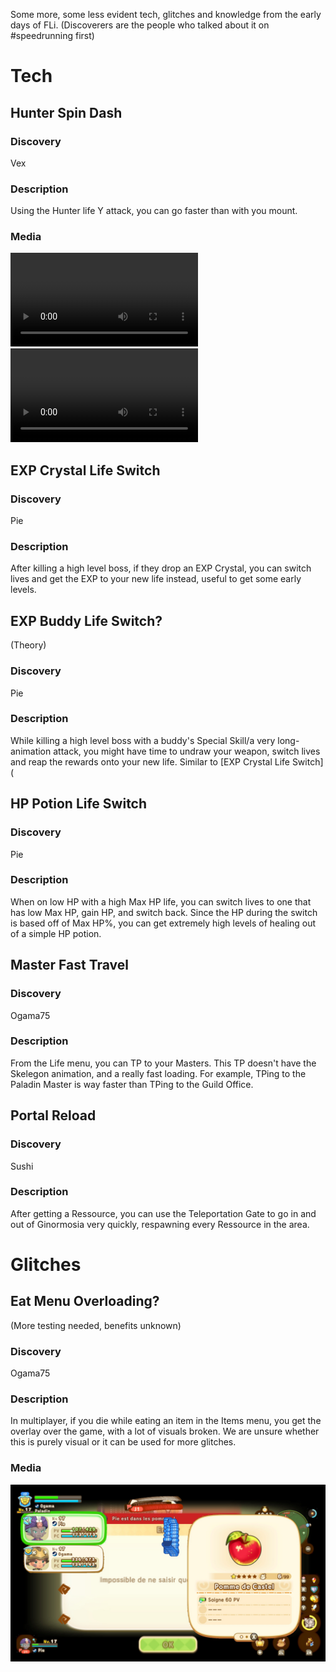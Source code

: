 Some more, some less evident tech, glitches and knowledge from the early days of FLi.
(Discoverers are the people who talked about it on #speedrunning first)

# Tech
## Hunter Spin Dash
### Discovery
Vex
### Description
Using the Hunter life Y attack, you can go faster than with you mount.
### Media
![Running](./assets/running_speed.mp4)
![Hunter Spin](./assets/hunter_spin_speed.mp4)

## EXP Crystal Life Switch
### Discovery
Pie
### Description
After killing a high level boss, if they drop an EXP Crystal, you can switch lives and get the EXP to your new life instead, useful to get some early levels.

## EXP Buddy Life Switch?
(Theory)
### Discovery
Pie
### Description
While killing a high level boss with a buddy's Special Skill/a very long-animation attack, you might have time to undraw your weapon, switch lives and reap the rewards onto your new life.
Similar to [EXP Crystal Life Switch](

## HP Potion Life Switch
### Discovery
Pie
### Description
When on low HP with a high Max HP life, you can switch lives to one that has low Max HP, gain HP, and switch back. Since the HP during the switch is based off of Max HP%, you can get extremely high levels of healing out of a simple HP potion.

## Master Fast Travel
### Discovery
Ogama75
### Description
From the Life menu, you can TP to your Masters. This TP doesn't have the Skelegon animation, and a really fast loading.
For example, TPing to the Paladin Master is way faster than TPing to the Guild Office.

## Portal Reload
### Discovery
Sushi
### Description
After getting a Ressource, you can use the Teleportation Gate to go in and out of Ginormosia very quickly, respawning every Ressource in the area.

# Glitches
## Eat Menu Overloading?
(More testing needed, benefits unknown)
### Discovery
Ogama75
### Description
In multiplayer, if you die while eating an item in the Items menu, you get the overlay over the game, with a lot of visuals broken.
We are unsure whether this is purely visual or it can be used for more glitches.
### Media
![Discovery image](./assets/menu_overload_theory.png)

